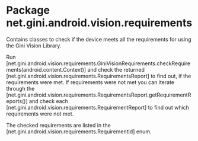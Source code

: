 # Package net.gini.android.vision.requirements

Contains classes to check if the device meets all the requirements for using the Gini Vision Library.

Run [net.gini.android.vision.requirements.GiniVisionRequirements.checkRequirements(android.content.Context)] and check the returned
[net.gini.android.vision.requirements.RequirementsReport] to find out, if the requirements were met. If requirements were not met you can
iterate through the [net.gini.android.vision.requirements.RequirementsReport.getRequirementReports()] and check each
[net.gini.android.vision.requirements.RequirementReport] to find out which requirements were not met.

The checked requirements are listed in the [net.gini.android.vision.requirements.RequirementId] enum.
